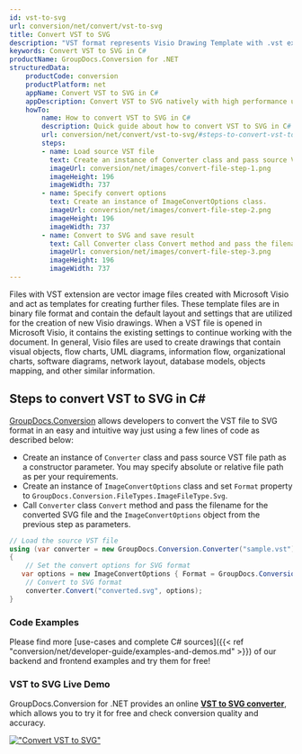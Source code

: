 ```yaml
---
id: vst-to-svg
url: conversion/net/convert/vst-to-svg
title: Convert VST to SVG
description: "VST format represents Visio Drawing Template with .vst extension. Learn how to convert VST to SVG file programmatically in C# language using GroupDocs.Conversion for .NET library."
keywords: Convert VST to SVG in C#
productName: GroupDocs.Conversion for .NET
structuredData:
    productCode: conversion
    productPlatform: net
    appName: Convert VST to SVG in C#
    appDescription: Convert VST to SVG natively with high performance using C# language and server side GroupDocs.Conversion for .NET APIs, without the use of any software like Microsoft or Open Office.
    howTo:
        name: How to convert VST to SVG in C# 
        description: Quick guide about how to convert VST to SVG in C# with high performance and accuracy.
        url: conversion/net/convert/vst-to-svg/#steps-to-convert-vst-to-svg-in-c
        steps:
        - name: Load source VST file 
          text: Create an instance of Converter class and pass source VST file path as a constructor parameter. You may specify absolute or relative file path as per your requirements. 
          imageUrl: conversion/net/images/convert-file-step-1.png
          imageHeight: 196
          imageWidth: 737
        - name: Specify convert options 
          text: Create an instance of ImageConvertOptions class.
          imageUrl: conversion/net/images/convert-file-step-2.png
          imageHeight: 196
          imageWidth: 737
        - name: Convert to SVG and save result 
          text: Call Converter class Convert method and pass the filename for the converted HTML file and the ImageConvertOptions object from the previous step as parameters.
          imageUrl: conversion/net/images/convert-file-step-3.png
          imageHeight: 196
          imageWidth: 737
---
```


Files with VST extension are vector image files created with Microsoft Visio and act as templates for creating further files. These template files are in binary file format and contain the default layout and settings that are utilized for the creation of new Visio drawings. When a VST file is opened in Microsoft Visio, it contains the existing settings to continue working with the document. In general, Visio files are used to create drawings that contain visual objects, flow charts, UML diagrams, information flow, organizational charts, software diagrams, network layout, database models, objects mapping, and other similar information.

## Steps to convert VST to SVG in C#

[GroupDocs.Conversion](https://products.groupdocs.com/conversion/net) allows developers to convert the VST file to SVG format in an easy and intuitive way just using a few lines of code as described below:

* Create an instance of `Converter` class and pass source VST file path as a constructor parameter. You may specify absolute or relative file path as per your requirements. 
* Create an instance of `ImageConvertOptions` class and set `Format` property to `GroupDocs.Conversion.FileTypes.ImageFileType.Svg`.
* Call `Converter` class `Convert` method and pass the filename for the converted SVG file and the `ImageConvertOptions` object from the previous step as parameters.

```csharp
// Load the source VST file
using (var converter = new GroupDocs.Conversion.Converter("sample.vst"))
{
    // Set the convert options for SVG format
   var options = new ImageConvertOptions { Format = GroupDocs.Conversion.FileTypes.ImageFileType.Svg };
    // Convert to SVG format
    converter.Convert("converted.svg", options);
}
```

### Code Examples

Please find more [use-cases and complete C# sources]({{< ref "conversion/net/developer-guide/examples-and-demos.md" >}}) of our backend and frontend examples and try them for free!

### VST to SVG Live Demo

GroupDocs.Conversion for .NET provides an online [**VST to SVG converter**](https://products.groupdocs.app/conversion/vst-to-svg), which allows you to try it for free and check conversion quality and accuracy.

[!["Convert VST to SVG"](conversion/net/images/convert-to-svg/convert-vst-to-svg.png)](https://products.groupdocs.app/conversion/vst-to-svg)